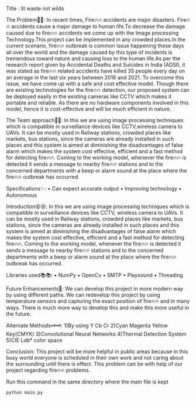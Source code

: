 Title : lit waste not wilds

The Problem🚩🚩:
In recent times, Fire🔥🔥 accidents are major disasters. Fire🔥🔥 accidents cause a major damage to human life.To decrease the damage caused due to fire🔥🔥 accidents we come up with the Image processing Technology.This project can be implemented in any crowded places.In the current scenario, fire🔥🔥 outbreak is common issue happening these days all over the world and the damage caused by this type of incidents is tremendous toward nature and causing loss to the human life.As per the research report given by Accidental Deaths and Suicides in India (ADSI), it was stated as fire🔥🔥 related accidents have killed 35 people every day on an average in the last six years between 2016 and 2021. To overcome this issue, we have come up with a safe and cost effective model. Though there are existing technologies for the fire🔥🔥 detection, our proposed system can be deployed easily in the existing cameras like CCTV which makes it portable and reliable. As there are no hardware components involved in this model, hence it is cost-effective and will be much efficient in nature.

The Team approach🙌🙌:
In this we are using image processing techniques which is compatible in surveillance devices like CCTV,wireless camera to UAVs. It can be mostly used in Railway stations, crowded places like markets, bus stations, since the cameras are already installed in such places and this system is aimed at diminishing the disadvantages of false alarm which makes the system cost effective, efficient and a fast method for detecting fire🔥🔥. Coming to the working model, whenever the fire🔥🔥 is detected it sends a message to nearby fire🔥🔥 stations and to the concerned departments with a beep or alarm sound at the place where the fire🔥🔥 outbreak has occurred.

Specifications✨:
• Can expect accurate output
• Improving technology
• Autonomous

Introduction😵😵:
In this we are using image processing techniques which is compatible in surveillance devices like CCTV, wireless camera to UAVs. It can be mostly used in Railway stations, crowded places like markets, bus stations, since the cameras are already installed in such places and this system is aimed at diminishing the disadvantages of false alarm which makes the system cost effective, efficient and a fast method for detecting fire🔥🔥. Coming to the working model, whenever the fire🔥🔥 is detected it sends a 
message to nearby fire🔥🔥 stations and to the concerned departments with a beep or alarm sound at the place where the fire🔥🔥 outbreak has occurred.

Libraries used📚📚:
• NumPy
• OpenCv
• SMTP 
• Playsound
• Threading

Future Enhancements🔮:
We can develop this project in more modern way by using different paths. We can redevelop this project by using temperature sensors and capturing 
the exact position of fire🔥🔥 and in many ways. There is much more way to develop this and make this more useful in the future.

Alternate Methods🗝️🗝️:
1)By using Y Cb Cr
2)Cyan Magenta Yellow Key(CMYK)
3)Convolutional Neural Networks
4)Thermal Detection System
5)CIE L*a*b* color space


Conclusion:
This project will be more helpful in public areas because in this busy world everyone is scheduled in their own work and not caring about the 
surrounding until there is effect. This problem can be with help of our project regarding fire🔥🔥 problems.

Run this command in the same directory where the main file is kept
```
python main.py
```
